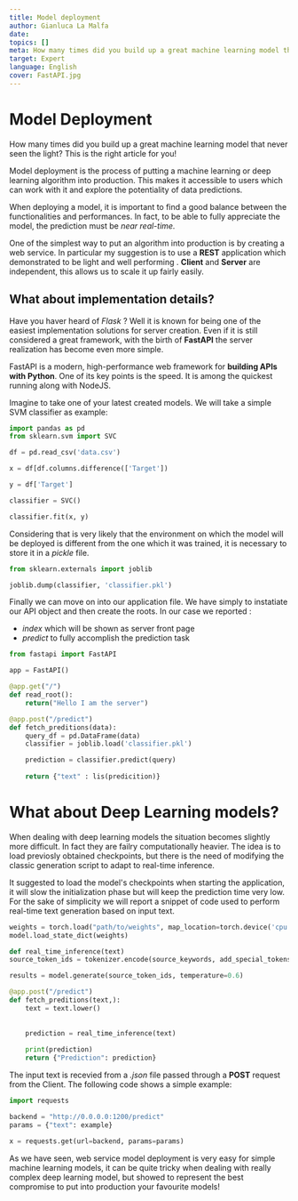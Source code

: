 ```yaml
---
title: Model deployment
author: Gianluca La Malfa
date: 
topics: []
meta: How many times did you build up a great machine learning model that never seen the light? This is the right article for you!
target: Expert
language: English
cover: FastAPI.jpg
---
```


# Model Deployment

How many times did you build up a great machine learning model that never seen the light? This is the right article for you!

Model deployment is the process of putting a machine learning or deep learning algorithm into production. This makes it accessible to users which can work with it and explore the potentiality of data predictions.

When deploying a model, it is important to find a good balance between the functionalities and performances. In fact, to be able to fully appreciate the model, the prediction must be *near real-time.*

One of the simplest way to put an algorithm into production is by creating a web service.
In particular my suggestion is to use a **REST** application which demonstrated to be light and well performing . **Client** and **Server** are independent, this allows us to scale it up fairly easily.

## What about implementation details?

Have you haver heard of *Flask* ? Well it is known for being one of the easiest implementation solutions for server creation. 
Even if it is still considered a great framework, with the birth of **FastAPI** the server realization has become even more simple.
  
FastAPI is a modern, high-performance web framework for **building APIs with Python**.
One of its key points is the speed. It is among the quickest running along with NodeJS.

Imagine to take one of your latest created models. We will take a simple SVM classifier as example:

```python 
import pandas as pd
from sklearn.svm import SVC

df = pd.read_csv('data.csv')

x = df[df.columns.difference(['Target'])

y = df['Target']

classifier = SVC()

classifier.fit(x, y)
```

Considering that is very likely that the environment on which the model will be deployed is different from the one which it was trained, it is necessary to store it in a *pickle* file.

```python 
from sklearn.externals import joblib

joblib.dump(classifier, 'classifier.pkl')
```

Finally we can move on into our application file.
We have simply to instatiate our API object and then create the roots.
In our case we reported :
- *index* which will be shown as server front page 
- *predict*  to fully accomplish the prediction task

```python 
from fastapi import FastAPI

app = FastAPI()

@app.get("/")  
def read_root():  
    return("Hello I am the server")

@app.post("/predict")  
def fetch_preditions(data):  
    query_df = pd.DataFrame(data)
	classifier = joblib.load('classifier.pkl')

	prediction = classifier.predict(query)
	  
    return {"text" : lis(predicition)}
```

# What about Deep Learning models?

When dealing with deep learning models the situation becomes slightly more difficult. In fact they are failry computationally heavier.
The idea is to load previosly obtained checkpoints, but there is the need of modifying the classic generation script to adapt to real-time inference.

It suggested to load the model's checkpoints when starting the application, it will slow the initialization phase but will keep the prediction time very low.
For the sake of simplicity we will report a snippet of code used to perform real-time text generation based on input text.

```python
weights = torch.load("path/to/weights", map_location=torch.device('cpu'))  
model.load_state_dict(weights)

def real_time_inference(text)
source_token_ids = tokenizer.encode(source_keywords, add_special_tokens=False)

results = model.generate(source_token_ids, temperature=0.6)

@app.post("/predict")  
def fetch_preditions(text,):  
    text = text.lower()  
     
  
    prediction = real_time_inference(text)  
  
    print(prediction)  
    return {"Prediction": prediction}
```

The input text is recevied from a *.json* file passed through a **POST** request from the Client.
The following code shows a simple example:

```python
import requests

backend = "http://0.0.0.0:1200/predict"
params = {"text": example}  

x = requests.get(url=backend, params=params)
```


As we have seen, web service model deployment is very easy for simple machine learning models, it can be quite tricky when dealing with really complex deep learning model, but showed to represent the best compromise to put into production your favourite models!
